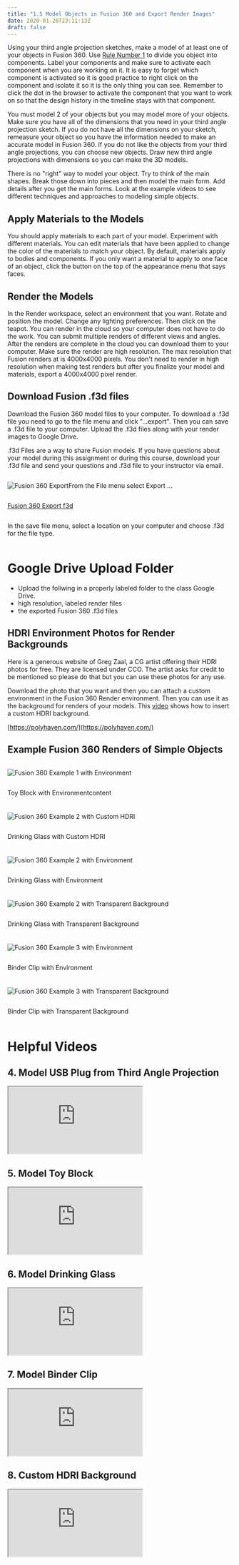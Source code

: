 ```yaml
---
title: "1.5 Model Objects in Fusion 360 and Export Render Images"
date: 2020-01-26T23:11:13Z
draft: false
---
```


Using your third angle projection sketches, make a model of at least one of your objects in Fusion 360. Use [Rule Number 1](https://youtu.be/ZYXSJ6EQ9S4) to divide you object into components. Label your components and make sure to activate each component when you are working on it. It is easy to forget which component is activated so it is good practice to right click on the component and isolate it so it is the only thing you can see. Remember to click the dot in the browser to activate the component that you want to work on so that the design history in the timeline stays with that component.

You must model 2 of your objects but you may model more of your objects. Make sure you have all of the dimensions that you need in your third angle projection sketch. If you do not have all the dimensions on your sketch, remeasure your object so you have the information needed to make an accurate model in Fusion 360. If you do not like the objects from your third angle projections, you can choose new objects. Draw new third angle projections with dimensions so you can make the 3D models.

There is no "right" way to model your object. Try to think of the main shapes. Break those down into pieces and then model the main form. Add details after you get the main forms. Look at the example videos to see different techniques and approaches to modeling simple objects.

## Apply Materials to the Models

You should apply materials to each part of your model. Experiment with different materials. You can edit materials that have been applied to change the color of the materials to match your object. By default, materials apply to bodies and components. If you only want a material to apply to one face of an object, click the button on the top of the appearance menu that says faces.

## Render the Models

In the Render workspace, select an environment that you want. Rotate and position the model. Change any lighting preferences. Then click on the teapot. You can render in the cloud so your computer does not have to do the work. You can submit multiple renders of different views and angles. After the renders are complete in the cloud you can download them to your computer. Make sure the render are high resolution. The max resolution that Fusion renders at is 4000x4000 pixels. You don't need to render in high resolution when making test renders but after you finalize your model and materials, export a 4000x4000 pixel render.

## Download Fusion .f3d files

Download the Fusion 360 model files to your computer. To download a .f3d file you need to go to the file menu and click "...export". Then you can save a .f3d file to your computer. Upload the .f3d files along with your render images to Google Drive.

.f3d Files are a way to share Fusion models. If you have questions about your model during this assignment or during this course, download your .f3d file and send your questions and .f3d file to your instructor via email.

<div style="display: flex; flex-wrap: wrap;">
    
![Fusion 360 Export](2022-Fusion-360-Export.png)

From the File menu select Export ...

[Fusion 360 Export f3d](2022-Fusion-360-Export-f3d.png)

In the save file menu, select a location on your computer and choose .f3d for the file type.

</div>

# Google Drive Upload Folder

- Upload the follwing in a properly labeled folder to the class Google Drive.
- high resolution, labeled render files
- the exported Fusion 360 .f3d files

## HDRI Environment Photos for Render Backgrounds

Here is a generous website of Greg Zaal, a CG artist offering their HDRI photos for free. They are licensed under CCO. The artist asks for credit to be mentioned so please do that but you can use these photos for any use.

Download the photo that you want and then you can attach a custom environment in the Fusion 360 Render environment. Then you can use it as the background for renders of your models. This [video](https://www.youtube.com/MmJL4zjfmic) shows how to insert a custom HDRI background.

[https://polyhaven.com/](https://polyhaven.com/)

## Example Fusion 360 Renders of Simple Objects

<div style="display: grid; grid-template-columns: repeat(auto-fit, minmax(300px, 1fr)); grid-gap: 0.5rem;">

<div style="display: flex; flex-direction: column;">

![Fusion 360 Example 1 with Environment](2022-Kuehnle-Jimmy-Model-Object-from-Sketch-Fusion-360-Example-1-with-Environment.jpg)

Toy Block with Environmentcontent

</div>

<div style="display: flex; flex-direction: column;">

![Fusion 360 Example 2 with Custom HDRI](2022-Kuehnle-Jimmy-Model-Object-from-Sketch-Fusion-360-Example-2-with-Custom-HDRI.jpg)

Drinking Glass with Custom HDRI

</div>

<div style="display: flex; flex-direction: column;">

![Fusion 360 Example 2 with Environment](2022-Kuehnle-Jimmy-Model-Object-from-Sketch-Fusion-360-Example-2-with-Environment.jpg)

Drinking Glass with Environment

</div>

<div style="display: flex; flex-direction: column;">

![Fusion 360 Example 2 with Transparent Background](2022-Kuehnle-Jimmy-Model-Object-from-Sketch-Fusion-360-Example-2-with-Transparent-Background.jpg)

Drinking Glass with Transparent Background

</div>

<div style="display: flex; flex-direction: column;">

![Fusion 360 Example 3 with Environment](2022-Kuehnle-Jimmy-Model-Object-from-Sketch-Fusion-360-Example-3-with-Environment.jpg)

Binder Clip with Environment

</div>

<div style="display: flex; flex-direction: column;">

![Fusion 360 Example 3 with Transparent Background](2022-Kuehnle-Jimmy-Model-Object-from-Sketch-Fusion-360-Example-3-with-Transparent-Background.jpg)

Binder Clip with Transparent Background

</div>

</div>

# Helpful Videos

## 4\. Model USB Plug from Third Angle Projection

<div class="iframe-16-9-container"><iframe class="youTubeIframe" src="https://www.youtube.com/embed/VLx9AsbZ8R0?rel=0" width="300" height="150" allowfullscreen="allowfullscreen"></iframe></div>

</div>

<div class="video-card">

## 5\. Model Toy Block

<div class="iframe-16-9-container"><iframe class="youTubeIframe" src="https://www.youtube.com/embed/OJx09e5SrEw?rel=0" width="300" height="150" allowfullscreen="allowfullscreen"></iframe></div>

</div>

<div class="video-card">

## 6\. Model Drinking Glass

<div class="iframe-16-9-container"><iframe class="youTubeIframe" src="https://www.youtube.com/embed/2agSzLpN8Z0?rel=0" width="300" height="150" allowfullscreen="allowfullscreen"></iframe></div>

</div>

<div class="video-card">

## 7\. Model Binder Clip

<div class="iframe-16-9-container"><iframe class="youTubeIframe" src="https://www.youtube.com/embed/MLphWafTfWY?rel=0" width="300" height="150" allowfullscreen="allowfullscreen"></iframe></div>

</div>

<div class="video-card">

## 8\. Custom HDRI Background

<div class="iframe-16-9-container"><iframe class="youTubeIframe" src="https://www.youtube.com/embed/MmJL4zjfmic?rel=0" width="300" height="150" allowfullscreen="allowfullscreen"></iframe></div>

</div>

</div>
